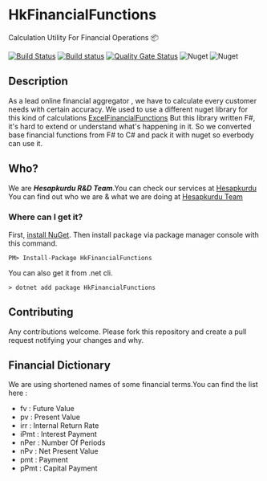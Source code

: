 HkFinancialFunctions 
===
Calculation Utility For Financial Operations :package:

[![Build Status](https://travis-ci.org/senvardarsemih/hk-financial-functions.svg?branch=master)](https://travis-ci.org/senvardarsemih/hk-financial-functions)
[![Build status](https://ci.appveyor.com/api/projects/status/kso6tmjv4oamwjmd?svg=true)](https://ci.appveyor.com/project/senvardarsemih/hk-financial-functions)
[![Quality Gate Status](https://sonarcloud.io/api/project_badges/measure?project=senvardarsemih_hk-financial-functions&metric=alert_status)](https://sonarcloud.io/dashboard?id=senvardarsemih_hk-financial-functions)
![Nuget](https://img.shields.io/nuget/v/HkFinancialFunctions.svg?style=flat-square)
![Nuget](https://img.shields.io/nuget/dt/HkFinancialFunctions.svg)

## Description

As a lead online financial aggregator , we have to calculate every customer needs with certain accuracy.
We used to use a different nuget library for this kind of calculations [ExcelFinancialFunctions](https://www.nuget.org/packages/ExcelFinancialFunctions/)
But this library written F#, it's hard to extend or understand what's happening in it.
So we converted base financial functions from F# to C# and pack it with nuget so everbody can use it.

## Who?

We are **_Hesapkurdu R&D Team_**.You can check our services at [Hesapkurdu](https://www.hesapkurdu.com/) 
You can find out who we are & what we are doing at [Hesapkurdu Team](https://github.com/orgs/Hesapkurdu/teams/hesapkurdu)

### Where can I get it?

First, [install NuGet](http://docs.nuget.org/docs/start-here/installing-nuget).
Then install package via package manager console with this command.

```
PM> Install-Package HkFinancialFunctions
```

You can also get it from .net cli.

```
> dotnet add package HkFinancialFunctions
```

## Contributing

Any contributions welcome. Please fork this repository and create a pull request notifying your changes and why.

## Financial Dictionary 

We are using shortened names of some financial terms.You can find the list here :

* fv : Future Value
* pv : Present Value
* irr : Internal Return Rate
* iPmt : Interest Payment
* nPer : Number Of Periods
* nPv : Net Present Value
* pmt : Payment
* pPmt : Capital Payment
